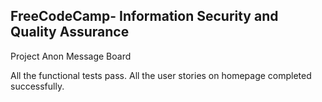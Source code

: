 **FreeCodeCamp**- Information Security and Quality Assurance
------

Project Anon Message Board

All the functional tests pass.
All the user stories on homepage completed successfully.

